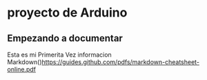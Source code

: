 # proyecto de Arduino
## Empezando a documentar
Esta es mi Primerita Vez
informacion Markdown()https://guides.github.com/pdfs/markdown-cheatsheet-online.pdf
